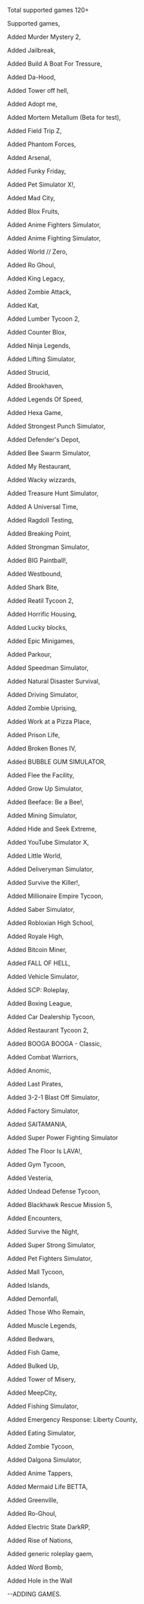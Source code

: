 Total supported games 120+

Supported games,

Added Murder Mystery 2,

Added Jailbreak,

Added Build A Boat For Tressure,

Added Da-Hood,

Added Tower off hell,

Added Adopt me,

Added Mortem Metallum (Beta for test),

Added Field Trip Z,

Added Phantom Forces,

Added Arsenal,

Added Funky Friday,

Added Pet Simulator X!,

Added Mad City,

Added Blox Fruits,

Added Anime Fighters Simulator,

Added Anime Fighting Simulator,

Added World // Zero,

Added Ro Ghoul,

Added King Legacy,

Added Zombie Attack,

Added Kat,

Added Lumber Tycoon 2,

Added Counter Blox,

Added Ninja Legends,

Added Lifting Simulator,

Added Strucid,

Added Brookhaven,

Added Legends Of Speed,

Added Hexa Game,

Added Strongest Punch Simulator,

Added Defender's Depot,

Added Bee Swarm Simulator,

Added My Restaurant,

Added Wacky wizzards,

Added Treasure Hunt Simulator,

Added A Universal Time,

Added Ragdoll Testing,

Added Breaking Point,

Added Strongman Simulator,

Added BIG Paintball!,

Added Westbound,

Added Shark Bite,

Added Reatil Tycoon 2,

Added Horrific Housing,

Added Lucky blocks,

Added Epic Minigames,

Added Parkour,

Added Speedman Simulator,

Added Natural Disaster Survival,

Added Driving Simulator,

Added Zombie Uprising,

Added Work at a Pizza Place,

Added Prison Life,

Added Broken Bones IV,

Added BUBBLE GUM SIMULATOR,

Added Flee the Facility,

Added Grow Up Simulator,

Added Beeface: Be a Bee!,

Added Mining Simulator,

Added Hide and Seek Extreme,

Added YouTube Simulator X,

Added Little World,

Added Deliveryman Simulator,

Added Survive the Killer!,

Added Millionaire Empire Tycoon,

Added Saber Simulator,

Added Robloxian High School,

Added Royale High,

Added Bitcoin Miner,

Added FALL OF HELL,

Added Vehicle Simulator,

Added SCP: Roleplay,

Added Boxing League,

Added Car Dealership Tycoon,

Added Restaurant Tycoon 2,

Added BOOGA BOOGA - Classic,

Added Combat Warriors,

Added Anomic,

Added Last Pirates,

Added 3-2-1 Blast Off Simulator,

Added Factory Simulator,

Added SAITAMANIA,

Added Super Power Fighting Simulator

Added The Floor Is LAVA!,

Added Gym Tycoon,

Added Vesteria,

Added Undead Defense Tycoon,

Added Blackhawk Rescue Mission 5,

Added Encounters,

Added Survive the Night,

Added Super Strong Simulator,

Added Pet Fighters Simulator,

Added Mall Tycoon,

Added Islands,

Added Demonfall,

Added Those Who Remain,

Added Muscle Legends,

Added Bedwars,

Added Fish Game,

Added Bulked Up,

Added Tower of Misery,

Added MeepCity,

Added Fishing Simulator,

Added Emergency Response: Liberty County,

Added Eating Simulator,

Added Zombie Tycoon,

Added Dalgona Simulator,

Added Anime Tappers,

Added Mermaid Life BETTA,

Added Greenville,

Added Ro-Ghoul,

Added Electric State DarkRP,

Added Rise of Nations,

Added generic roleplay gaem,

Added Word Bomb,

Added Hole in the Wall

--ADDING GAMES.

